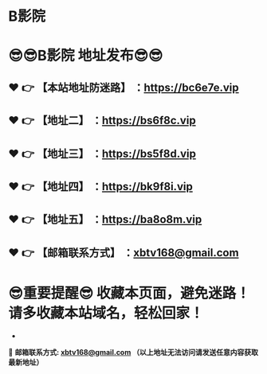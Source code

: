 # B影院
:sunglasses::sunglasses:B影院 地址发布:sunglasses::sunglasses:
==
:heart: :point_right: 【本站地址防迷路】 ：https://bc6e7e.vip
------
:heart: :point_right: 【地址二】 ：https://bs6f8c.vip
------
:heart: :point_right: 【地址三】 ：https://bs5f8d.vip
------
:heart: :point_right: 【地址四】 ：https://bk9f8i.vip
------
:heart: :point_right: 【地址五】 ：https://ba8o8m.vip
------
:heart: :point_right: 【邮箱联系方式】 ：xbtv168@gmail.com
------
:sunglasses:重要提醒:sunglasses: 收藏本页面，避免迷路！请多收藏本站域名，轻松回家！
==

-

:e-mail: __邮箱联系方式: xbtv168@gmail.com （以上地址无法访问请发送任意内容获取最新地址）__
